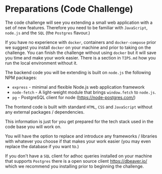 # Preparations (Code Challenge)

The code challenge will see you extending a small web application with a set of new features. Therefore you need to be familiar with `JavaScript`, `node.js` and the `SQL` (the `Postgres` flavour.)

If you have no experience with `docker`, containers and `docker-compose` prior we suggest you install `docker` on your machine and prior to taking on the challenge. 
You can finish the challenge without using `docker` but it will save you time and make your work easier. There is a section in `TIPS.md` how you run the local environment without it.

The backend code you will be extending is built on `node.js` the following NPM packages:

* `express` - minimal and flexible Node.js web application framework
* `node-fetch` - A light-weight module that brings `window.fetch` to `node.js`.
* `pg` - PostgreSQL client for node (https://node-postgres.com/)

The frontend code is built with standard `HTML`, `CSS` and `JavaScript` without any external packages / dependencies.

This information is just for you get prepared for the tech stack used in the code base you will work on. 

You will have the option to replace and introduce any frameworks / libraries with whatever you choose if that makes your work easier (you may even replace the database if you want to.) 

If you don't have a `SQL` client for adhoc queries installed on your machine that supports `Postgres` there is a open source client https://dbeaver.io/ which we recommend you installing prior to beginning the challenge.

